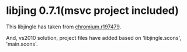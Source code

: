 libjing 0.7.1(msvc project included)
==========

This libjingle has taken from [chromium.r197479](http://chromium-browser-source.commondatastorage.googleapis.com/chromium_tarball.html).

And, vs2010 solution, project files have added based on 'libjingle.scons', 'main.scons'.


